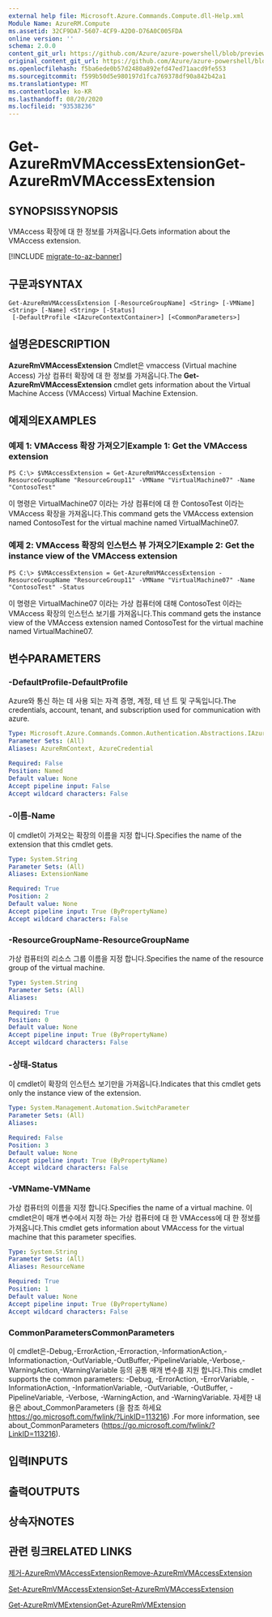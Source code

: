 ```yaml
---
external help file: Microsoft.Azure.Commands.Compute.dll-Help.xml
Module Name: AzureRM.Compute
ms.assetid: 32CF9DA7-5607-4CF9-A2D0-D76A0C005FDA
online version: ''
schema: 2.0.0
content_git_url: https://github.com/Azure/azure-powershell/blob/preview/src/ResourceManager/Compute/Stack/Commands.Compute/help/Get-AzureRmVMAccessExtension.md
original_content_git_url: https://github.com/Azure/azure-powershell/blob/preview/src/ResourceManager/Compute/Stack/Commands.Compute/help/Get-AzureRmVMAccessExtension.md
ms.openlocfilehash: f5ba6ede0b57d2480a892efd47ed71aacd9fe553
ms.sourcegitcommit: f599b50d5e980197d1fca769378df90a842b42a1
ms.translationtype: MT
ms.contentlocale: ko-KR
ms.lasthandoff: 08/20/2020
ms.locfileid: "93538236"
---
```

# <span data-ttu-id="2c6d3-101">Get-AzureRmVMAccessExtension</span><span class="sxs-lookup"><span data-stu-id="2c6d3-101">Get-AzureRmVMAccessExtension</span></span>

## <span data-ttu-id="2c6d3-102">SYNOPSIS</span><span class="sxs-lookup"><span data-stu-id="2c6d3-102">SYNOPSIS</span></span>
<span data-ttu-id="2c6d3-103">VMAccess 확장에 대 한 정보를 가져옵니다.</span><span class="sxs-lookup"><span data-stu-id="2c6d3-103">Gets information about the VMAccess extension.</span></span>

[!INCLUDE [migrate-to-az-banner](../../includes/migrate-to-az-banner.md)]

## <span data-ttu-id="2c6d3-104">구문과</span><span class="sxs-lookup"><span data-stu-id="2c6d3-104">SYNTAX</span></span>

```
Get-AzureRmVMAccessExtension [-ResourceGroupName] <String> [-VMName] <String> [-Name] <String> [-Status]
 [-DefaultProfile <IAzureContextContainer>] [<CommonParameters>]
```

## <span data-ttu-id="2c6d3-105">설명은</span><span class="sxs-lookup"><span data-stu-id="2c6d3-105">DESCRIPTION</span></span>
<span data-ttu-id="2c6d3-106">**AzureRmVMAccessExtension** Cmdlet은 vmaccess (Virtual machine Access) 가상 컴퓨터 확장에 대 한 정보를 가져옵니다.</span><span class="sxs-lookup"><span data-stu-id="2c6d3-106">The **Get-AzureRmVMAccessExtension** cmdlet gets information about the Virtual Machine Access (VMAccess) Virtual Machine Extension.</span></span>

## <span data-ttu-id="2c6d3-107">예제의</span><span class="sxs-lookup"><span data-stu-id="2c6d3-107">EXAMPLES</span></span>

### <span data-ttu-id="2c6d3-108">예제 1: VMAccess 확장 가져오기</span><span class="sxs-lookup"><span data-stu-id="2c6d3-108">Example 1: Get the VMAccess extension</span></span>
```
PS C:\> $VMAccessExtension = Get-AzureRmVMAccessExtension -ResourceGroupName "ResourceGroup11" -VMName "VirtualMachine07" -Name "ContosoTest"
```

<span data-ttu-id="2c6d3-109">이 명령은 VirtualMachine07 이라는 가상 컴퓨터에 대 한 ContosoTest 이라는 VMAccess 확장을 가져옵니다.</span><span class="sxs-lookup"><span data-stu-id="2c6d3-109">This command gets the VMAccess extension named ContosoTest for the virtual machine named VirtualMachine07.</span></span>

### <span data-ttu-id="2c6d3-110">예제 2: VMAccess 확장의 인스턴스 뷰 가져오기</span><span class="sxs-lookup"><span data-stu-id="2c6d3-110">Example 2: Get the instance view of the VMAccess extension</span></span>
```
PS C:\> $VMAccessExtension = Get-AzureRmVMAccessExtension -ResourceGroupName "ResourceGroup11" -VMName "VirtualMachine07" -Name "ContosoTest" -Status
```

<span data-ttu-id="2c6d3-111">이 명령은 VirtualMachine07 이라는 가상 컴퓨터에 대해 ContosoTest 이라는 VMAccess 확장의 인스턴스 보기를 가져옵니다.</span><span class="sxs-lookup"><span data-stu-id="2c6d3-111">This command gets the instance view of the VMAccess extension named ContosoTest for the virtual machine named VirtualMachine07.</span></span>

## <span data-ttu-id="2c6d3-112">변수</span><span class="sxs-lookup"><span data-stu-id="2c6d3-112">PARAMETERS</span></span>

### <span data-ttu-id="2c6d3-113">-DefaultProfile</span><span class="sxs-lookup"><span data-stu-id="2c6d3-113">-DefaultProfile</span></span>
<span data-ttu-id="2c6d3-114">Azure와 통신 하는 데 사용 되는 자격 증명, 계정, 테 넌 트 및 구독입니다.</span><span class="sxs-lookup"><span data-stu-id="2c6d3-114">The credentials, account, tenant, and subscription used for communication with azure.</span></span>

```yaml
Type: Microsoft.Azure.Commands.Common.Authentication.Abstractions.IAzureContextContainer
Parameter Sets: (All)
Aliases: AzureRmContext, AzureCredential

Required: False
Position: Named
Default value: None
Accept pipeline input: False
Accept wildcard characters: False
```

### <span data-ttu-id="2c6d3-115">-이름</span><span class="sxs-lookup"><span data-stu-id="2c6d3-115">-Name</span></span>
<span data-ttu-id="2c6d3-116">이 cmdlet이 가져오는 확장의 이름을 지정 합니다.</span><span class="sxs-lookup"><span data-stu-id="2c6d3-116">Specifies the name of the extension that this cmdlet gets.</span></span>

```yaml
Type: System.String
Parameter Sets: (All)
Aliases: ExtensionName

Required: True
Position: 2
Default value: None
Accept pipeline input: True (ByPropertyName)
Accept wildcard characters: False
```

### <span data-ttu-id="2c6d3-117">-ResourceGroupName</span><span class="sxs-lookup"><span data-stu-id="2c6d3-117">-ResourceGroupName</span></span>
<span data-ttu-id="2c6d3-118">가상 컴퓨터의 리소스 그룹 이름을 지정 합니다.</span><span class="sxs-lookup"><span data-stu-id="2c6d3-118">Specifies the name of the resource group of the virtual machine.</span></span>

```yaml
Type: System.String
Parameter Sets: (All)
Aliases: 

Required: True
Position: 0
Default value: None
Accept pipeline input: True (ByPropertyName)
Accept wildcard characters: False
```

### <span data-ttu-id="2c6d3-119">-상태</span><span class="sxs-lookup"><span data-stu-id="2c6d3-119">-Status</span></span>
<span data-ttu-id="2c6d3-120">이 cmdlet이 확장의 인스턴스 보기만을 가져옵니다.</span><span class="sxs-lookup"><span data-stu-id="2c6d3-120">Indicates that this cmdlet gets only the instance view of the extension.</span></span>

```yaml
Type: System.Management.Automation.SwitchParameter
Parameter Sets: (All)
Aliases: 

Required: False
Position: 3
Default value: None
Accept pipeline input: True (ByPropertyName)
Accept wildcard characters: False
```

### <span data-ttu-id="2c6d3-121">-VMName</span><span class="sxs-lookup"><span data-stu-id="2c6d3-121">-VMName</span></span>
<span data-ttu-id="2c6d3-122">가상 컴퓨터의 이름을 지정 합니다.</span><span class="sxs-lookup"><span data-stu-id="2c6d3-122">Specifies the name of a virtual machine.</span></span>
<span data-ttu-id="2c6d3-123">이 cmdlet은이 매개 변수에서 지정 하는 가상 컴퓨터에 대 한 VMAccess에 대 한 정보를 가져옵니다.</span><span class="sxs-lookup"><span data-stu-id="2c6d3-123">This cmdlet gets information about VMAccess for the virtual machine that this parameter specifies.</span></span>

```yaml
Type: System.String
Parameter Sets: (All)
Aliases: ResourceName

Required: True
Position: 1
Default value: None
Accept pipeline input: True (ByPropertyName)
Accept wildcard characters: False
```

### <span data-ttu-id="2c6d3-124">CommonParameters</span><span class="sxs-lookup"><span data-stu-id="2c6d3-124">CommonParameters</span></span>
<span data-ttu-id="2c6d3-125">이 cmdlet은-Debug,-ErrorAction,-Erroraction,-InformationAction,-Informationaction,-OutVariable,-OutBuffer,-PipelineVariable,-Verbose,-WarningAction,-WarningVariable 등의 공통 매개 변수를 지원 합니다.</span><span class="sxs-lookup"><span data-stu-id="2c6d3-125">This cmdlet supports the common parameters: -Debug, -ErrorAction, -ErrorVariable, -InformationAction, -InformationVariable, -OutVariable, -OutBuffer, -PipelineVariable, -Verbose, -WarningAction, and -WarningVariable.</span></span> <span data-ttu-id="2c6d3-126">자세한 내용은 about_CommonParameters (을 참조 하세요 https://go.microsoft.com/fwlink/?LinkID=113216) .</span><span class="sxs-lookup"><span data-stu-id="2c6d3-126">For more information, see about_CommonParameters (https://go.microsoft.com/fwlink/?LinkID=113216).</span></span>

## <span data-ttu-id="2c6d3-127">입력</span><span class="sxs-lookup"><span data-stu-id="2c6d3-127">INPUTS</span></span>

## <span data-ttu-id="2c6d3-128">출력</span><span class="sxs-lookup"><span data-stu-id="2c6d3-128">OUTPUTS</span></span>

## <span data-ttu-id="2c6d3-129">상속자</span><span class="sxs-lookup"><span data-stu-id="2c6d3-129">NOTES</span></span>

## <span data-ttu-id="2c6d3-130">관련 링크</span><span class="sxs-lookup"><span data-stu-id="2c6d3-130">RELATED LINKS</span></span>

[<span data-ttu-id="2c6d3-131">제거-AzureRmVMAccessExtension</span><span class="sxs-lookup"><span data-stu-id="2c6d3-131">Remove-AzureRmVMAccessExtension</span></span>](./Remove-AzureRmVMAccessExtension.md)

[<span data-ttu-id="2c6d3-132">Set-AzureRmVMAccessExtension</span><span class="sxs-lookup"><span data-stu-id="2c6d3-132">Set-AzureRmVMAccessExtension</span></span>](./Set-AzureRmVMAccessExtension.md)

[<span data-ttu-id="2c6d3-133">Get-AzureRmVMExtension</span><span class="sxs-lookup"><span data-stu-id="2c6d3-133">Get-AzureRmVMExtension</span></span>](./Get-AzureRmVMExtension.md)


